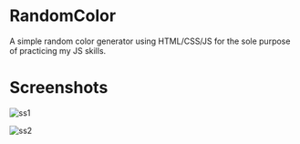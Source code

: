 # RandomColor
A simple random color generator using HTML/CSS/JS for the sole purpose of practicing my JS skills.

# Screenshots
![ss1](https://user-images.githubusercontent.com/42097564/122790590-16115100-d2d6-11eb-9c4a-003d77e9fc1a.png)

![ss2](https://user-images.githubusercontent.com/42097564/122790627-21fd1300-d2d6-11eb-8d0c-e647e07d2e30.png)
